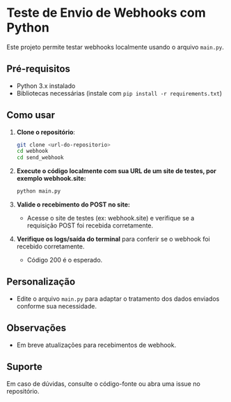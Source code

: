 # Teste de Envio de Webhooks com Python

Este projeto permite testar webhooks localmente usando o arquivo `main.py`.

## Pré-requisitos

- Python 3.x instalado
- Bibliotecas necessárias (instale com `pip install -r requirements.txt`)

## Como usar

1. **Clone o repositório**:

    ```bash
    git clone <url-do-repositorio>
    cd webhook
    cd send_webhook
    ```

2. **Execute o código localmente com sua URL de um site de testes, por exemplo webhook.site:**

    ```bash
    python main.py
    ```

3. **Valide o recebimento do POST no site:**

    - Acesse o site de testes (ex: webhook.site) e verifique se a requisição POST foi recebida corretamente.

4. **Verifique os logs/saída do terminal** para conferir se o webhook foi recebido corretamente.

    - Código 200 é o esperado.

## Personalização

- Edite o arquivo `main.py` para adaptar o tratamento dos dados enviados conforme sua necessidade.

## Observações

- Em breve atualizações para recebimentos de webhook.

## Suporte

Em caso de dúvidas, consulte o código-fonte ou abra uma issue no repositório.